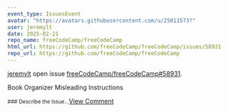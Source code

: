```yaml
---
event_type: IssuesEvent
avatar: "https://avatars.githubusercontent.com/u/25011573?"
user: jeremylt
date: 2025-02-21
repo_name: freeCodeCamp/freeCodeCamp
html_url: https://github.com/freeCodeCamp/freeCodeCamp/issues/58931
repo_url: https://github.com/freeCodeCamp/freeCodeCamp
---
```


<a href='https://github.com/jeremylt' target='_blank'>jeremylt</a> open issue <a href='https://github.com/freeCodeCamp/freeCodeCamp/issues/58931' target='_blank'>freeCodeCamp/freeCodeCamp#58931</a>.

<p>Book Organizer Misleading Instructions</p><small>### Describe the Issue...</small><a href='https://github.com/freeCodeCamp/freeCodeCamp/issues/58931' target='_blank'>View Comment</a>
